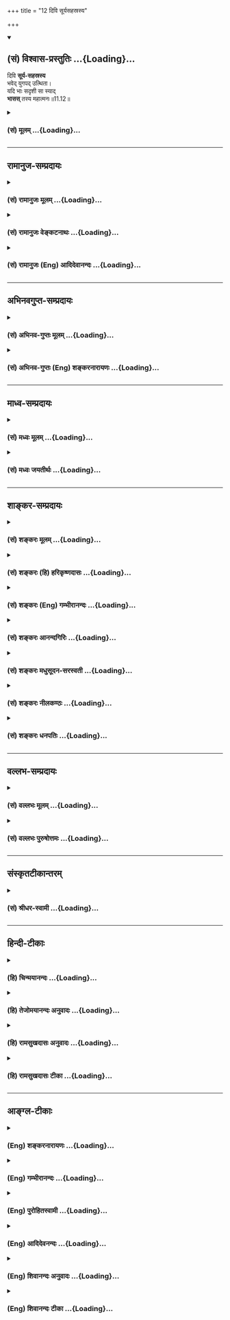 +++
title = "12 दिवि सूर्यसहस्रस्य"

+++
<div class="js_include" newlevelforh1="2" title="(सं) विश्वास-प्रस्तुतिः" unfilled url="/mahAbhAratam/vyAsaH/shlokashaH/06-bhIShma-parva/03-bhagavad-gItA-parva/saMskRtam/vishvAsa-prastutiH/11_vishva-rUpa-darshana/12_divi_sUryasahasra.md">
<details open><summary><h2>(सं) विश्वास-प्रस्तुतिः ...{Loading}...</h2></summary>

दिवि **सूर्य-सहस्रस्य**  
भवेद् युगपद् उत्थिता।  
यदि भाः सदृशी सा स्याद्  
**भासस्** तस्य महात्मनः॥11.12॥
</details>
</div>
<div class="js_include collapsed" newlevelforh1="3" title="(सं) मूलम्" unfilled url="/mahAbhAratam/vyAsaH/shlokashaH/06-bhIShma-parva/03-bhagavad-gItA-parva/saMskRtam/mUlam/11_vishva-rUpa-darshana/12_divi_sUryasahasra.md">
<details><summary><h3>(सं) मूलम् ...{Loading}...</h3></summary>

दिवि सूर्यसहस्रस्य भवेद्युगपदुत्थिता।  
यदि भाः सदृशी सा स्याद्भासस्तस्य महात्मनः।।11.12।।
</details>
</div>


_________________
## रामानुज-सम्प्रदायः
<div class="js_include collapsed" newlevelforh1="3" title="(सं) रामानुजः मूलम्" unfilled url="/mahAbhAratam/vyAsaH/shlokashaH/06-bhIShma-parva/03-bhagavad-gItA-parva/saMskRtam/rAmAnujaH/mUlam/11_vishva-rUpa-darshana/12_divi_sUryasahasra.md">
<details><summary><h3>(सं) रामानुजः मूलम् ...{Loading}...</h3></summary>

।।11.12।। तेजसः अपरिमितत्वदर्शनार्थम् इदम्। अक्षयतेजःस्वरूपम् इत्यर्थः।

</details>
</div>
<div class="js_include collapsed" newlevelforh1="3" title="(सं) रामानुजः वेङ्कटनाथः" unfilled url="/mahAbhAratam/vyAsaH/shlokashaH/06-bhIShma-parva/03-bhagavad-gItA-parva/saMskRtam/rAmAnujaH/venkaTanAthaH/11_vishva-rUpa-darshana/12_divi_sUryasahasra.md">
<details><summary><h3>(सं) रामानुजः वेङ्कटनाथः ...{Loading}...</h3></summary>

  
  
।।11.12।। दिवि इत्यादिश्लोकस्य सङ्गतिमाह -- तामेवेति। निर्दिष्टस्य
भास्वरत्वस्य निरतिशयत्वलक्षणो विशेष उच्यत इत्यर्थः। सङ्ख्याविशेषेण
परिच्छिन्नत्वशङ्काव्युदासायाहतेजस इति।  
  

</details>
</div>
<div class="js_include collapsed" newlevelforh1="3" title="(सं) रामानुजः (Eng) आदिदेवानन्दः" unfilled url="/mahAbhAratam/vyAsaH/shlokashaH/06-bhIShma-parva/03-bhagavad-gItA-parva/saMskRtam/rAmAnujaH/english/AdidevAnandaH/11_vishva-rUpa-darshana/12_divi_sUryasahasra.md">
<details><summary><h3>(सं) रामानुजः (Eng) आदिदेवानन्दः ...{Loading}...</h3></summary>

11.12 This is for illustrating that His splendour is infinite. The meaning is that it is of the nature of inexhaustible radiance.

</details>
</div>


_________________
## अभिनवगुप्त-सम्प्रदायः
<div class="js_include collapsed" newlevelforh1="3" title="(सं) अभिनव-गुप्तः मूलम्" unfilled url="/mahAbhAratam/vyAsaH/shlokashaH/06-bhIShma-parva/03-bhagavad-gItA-parva/saMskRtam/abhinava-guptaH/mUlam/11_vishva-rUpa-darshana/12_divi_sUryasahasra.md">
<details><summary><h3>(सं) अभिनव-गुप्तः मूलम् ...{Loading}...</h3></summary>

।।11.12।। No commentary.  
  

</details>
</div>
<div class="js_include collapsed" newlevelforh1="3" title="(सं) अभिनव-गुप्तः (Eng) शङ्करनारायणः" unfilled url="/mahAbhAratam/vyAsaH/shlokashaH/06-bhIShma-parva/03-bhagavad-gItA-parva/saMskRtam/abhinava-guptaH/english/shankaranArAyaNaH/11_vishva-rUpa-darshana/12_divi_sUryasahasra.md">
<details><summary><h3>(सं) अभिनव-गुप्तः (Eng) शङ्करनारायणः ...{Loading}...</h3></summary>

11.12 Sri Abhinavagupta did not comment upon this sloka.

</details>
</div>


_________________
## माध्व-सम्प्रदायः
<div class="js_include collapsed" newlevelforh1="3" title="(सं) मध्वः मूलम्" unfilled url="/mahAbhAratam/vyAsaH/shlokashaH/06-bhIShma-parva/03-bhagavad-gItA-parva/saMskRtam/madhvaH/mUlam/11_vishva-rUpa-darshana/12_divi_sUryasahasra.md">
<details><summary><h3>(सं) मध्वः मूलम् ...{Loading}...</h3></summary>

।।11.12।। सहस्रशब्दोऽनन्तवाची। तदपि पाकशासनविक्रम
इत्यादिवत्प्रत्यायनार्थमेव। तथा हि ऋग्वेदखिलेषु -- अनन्तशक्तिः
परमोऽनन्तवीर्यः सोऽनन्ततेजाश्च ततस्ततोऽपि इति महातात्पर्याच्च प्राबल्यं;
न च परिमाणोक्त्या किञ्चित्प्रयोजनम्।

</details>
</div>
<div class="js_include collapsed" newlevelforh1="3" title="(सं) मध्वः जयतीर्थः" unfilled url="/mahAbhAratam/vyAsaH/shlokashaH/06-bhIShma-parva/03-bhagavad-gItA-parva/saMskRtam/madhvaH/jayatIrthaH/11_vishva-rUpa-darshana/12_divi_sUryasahasra.md">
<details><summary><h3>(सं) मध्वः जयतीर्थः ...{Loading}...</h3></summary>

।।11.12।। दिवि सूर्यसहस्रस्य इति विश्वरूपस्य सहस्रसूर्योपमप्रभत्वमुच्यते
तत्र सहस्रशब्दो दशशतवाचीति प्रतीतिनिरासार्थमाह -- **सहस्रेति**।
अनन्तसूर्योपमप्रभत्वमपि भगवतो न वास्तवं; निरुपमत्वात् किं तर्हि इत्यत आह
-- **तदपीति**। प्रत्यायनार्थं बुद्धिप्रवेशनार्थमेवोच्यते। यथा भगवतो
दाशरथेः पाकशासनोपमपराक्रमत्वमित्यर्थः। सहस्रशब्दस्य
प्रसिद्धार्थपरित्यागः कुतः इत्यत आह -- **तथा हीति**। ततस्ततः
सूर्यादेरपि। विलक्षण इति शेषः। कुतः श्रुत्या गीतावाक्यस्य बाधः इति चेत्;
शतं सहस्रमिति अपरिमितनामानीति; गीतावाक्यस्य सावकाशत्वेन दौर्बल्यात्;
श्रुतेर्निरवकाशत्वेन प्राबल्यात् इतश्च श्रुतेः प्राबल्यमित्याह --
**महातात्पर्याच्चेति**। समस्तागमानां महाप्रयोजनाय यद्भगवति महातात्पर्यं
श्रुतेस्तदानुकूल्यात्; गीतावाक्यस्य तत्प्रातिकूल्यादित्यर्थः। कथं
गीतावाक्यस्य तत्प्रातिकूल्यं इति चेत्; किं भगवतः परिमितप्रभत्वमेव
वस्तुतः उतापरिमितप्रभस्याप्यत्र सहस्रसूर्योपमप्रभत्वमुच्यते नाद्यः --
सकलश्रुतिस्मृतीतिहासपुराणविरोधात्। द्वितीये त्वपरिमितस्य परिमाणोक्त्या
किञ्चिदपि प्रयोजनं न सिध्यति। कुतो महत् इत्याह -- **न चेति**।

</details>
</div>


_________________
## शाङ्कर-सम्प्रदायः
<div class="js_include collapsed" newlevelforh1="3" title="(सं) शङ्करः मूलम्" unfilled url="/mahAbhAratam/vyAsaH/shlokashaH/06-bhIShma-parva/03-bhagavad-gItA-parva/saMskRtam/shankaraH/mUlam/11_vishva-rUpa-darshana/12_divi_sUryasahasra.md">
<details><summary><h3>(सं) शङ्करः मूलम् ...{Loading}...</h3></summary>

।।11.12।। --,**दिवि** अन्तरिक्षे तृतीयस्यां वा दिवि सूर्याणां सहस्रं
सूर्यसहस्रं तस्य युगपदुत्थितस्य सूर्यसहस्रस्य या **युगपदुत्थिता भाः; सा
यदि; सदृशी स्यात् तस्य महात्मनः** विश्वरूपस्यैव **भासः।** यदि वा न
स्यात्; ततः विश्वरूपस्यैव भाः अतिरिच्यते इत्यभिप्रायः।। किञ्च --,

</details>
</div>
<div class="js_include collapsed" newlevelforh1="3" title="(सं) शङ्करः (हि) हरिकृष्णदासः" unfilled url="/mahAbhAratam/vyAsaH/shlokashaH/06-bhIShma-parva/03-bhagavad-gItA-parva/saMskRtam/shankaraH/hindI/harikRShNadAsaH/11_vishva-rUpa-darshana/12_divi_sUryasahasra.md">
<details><summary><h3>(सं) शङ्करः (हि) हरिकृष्णदासः ...{Loading}...</h3></summary>

।।11.12।। भगवान्के विराट्रूपकी जो प्रभा -- प्रकाश है; उसकी उपमा कहते हैं
--, द्युलोकमें अर्थात् आकाशमें या तीसरे स्वर्गलोकमें एक साथ उदय हुए
हजारों सूर्योंका जो एक साथ उत्पन्न हुआ प्रकाश हो; वह प्रकाश उस महात्मन्
-- विश्वरूपके प्रकाशके सदृश कदाचित् हो तो हो; अथवा सम्भव है कि न भी हो
अर्थात् उससे भी विश्वरूपका प्रकाश ही अधिक हो सकता है।

</details>
</div>
<div class="js_include collapsed" newlevelforh1="3" title="(सं) शङ्करः (Eng) गम्भीरानन्दः" unfilled url="/mahAbhAratam/vyAsaH/shlokashaH/06-bhIShma-parva/03-bhagavad-gItA-parva/saMskRtam/shankaraH/english/gambhIrAnandaH/11_vishva-rUpa-darshana/12_divi_sUryasahasra.md">
<details><summary><h3>(सं) शङ्करः (Eng) गम्भीरानन्दः ...{Loading}...</h3></summary>

11.12 Should the bhah, effulgence; surya-sahasrasya, of a thousand suns;
utthita bhavet, blaze forth; yugapat, simultaneously; divi, in the sky,
or in heaven which is the third as counted (from this earth);sa, that;
yadi syat, might be-or it might not be-; sadrsi, similar; to the bhasah,
radiance; tasya, of that; mahat-manah, exalted One, the Cosmic Person
Himself. The idea is that the brillinace of the Cosmic Person surely
excels even this! Further,

</details>
</div>
<div class="js_include collapsed" newlevelforh1="3" title="(सं) शङ्करः आनन्दगिरिः" unfilled url="/mahAbhAratam/vyAsaH/shlokashaH/06-bhIShma-parva/03-bhagavad-gItA-parva/saMskRtam/shankaraH/AnandagiriH/11_vishva-rUpa-darshana/12_divi_sUryasahasra.md">
<details><summary><h3>(सं) शङ्करः आनन्दगिरिः ...{Loading}...</h3></summary>

।।11.12।। ननु प्रकृष्टस्य भगवतो रूपस्य दीप्तिरस्ति न वा; न
चेत्काष्ठादिसाम्यं; यद्यस्ति कीदृशी सेत्याशङ्क्याह -- **या पुनरिति।** सा
यदि स्यात्तद्भासः सदृशी सेति योजना। असंभाविताभ्युपगमार्थो यदिशब्दः।
स्याच्छब्दो निश्चयार्थः। सा कथंचित्सदृशी संभवति ननु भवत्येवेति
विवक्षित्वाह -- **यदि वेति।**

</details>
</div>
<div class="js_include collapsed" newlevelforh1="3" title="(सं) शङ्करः मधुसूदन-सरस्वती" unfilled url="/mahAbhAratam/vyAsaH/shlokashaH/06-bhIShma-parva/03-bhagavad-gItA-parva/saMskRtam/shankaraH/madhusUdana-sarasvatI/11_vishva-rUpa-darshana/12_divi_sUryasahasra.md">
<details><summary><h3>(सं) शङ्करः मधुसूदन-सरस्वती ...{Loading}...</h3></summary>

।।11.12।। देवमित्युक्तं विवृणोति -- दिवीति। दिवि अन्तरिक्षे सूर्याणां
सहस्रस्य अपरिमितसूर्यसमूहस्य युगपदुदितस्य युगपदुत्थिता भाः प्रभा यदि
भवेत् तदा सा तस्य महात्मनो विश्वरूपस्य भासो दीप्तेः सदृशी तुल्या यदि
स्याद्यदि वा न स्यात् ततोपि नूनं विश्वरूपस्यैव भा अतिरिच्येतेत्यहं
मन्ये। अन्या तूपमा नास्त्येवेत्यर्थः।
अत्राविद्यमानाध्यवसायात्तदभावेनोपमाभावपरादभूतोपमारूपेयमतिशयोक्तिरुत्प्रेक्षां
व्यञ्जती सर्वथा निरुपमत्वमेव व्यनक्ति। उभौ यदि व्योम्नि पृथक्प्रवाहौ
इत्यादिवत्।

</details>
</div>
<div class="js_include collapsed" newlevelforh1="3" title="(सं) शङ्करः नीलकण्ठः" unfilled url="/mahAbhAratam/vyAsaH/shlokashaH/06-bhIShma-parva/03-bhagavad-gItA-parva/saMskRtam/shankaraH/nIlakaNThaH/11_vishva-rUpa-darshana/12_divi_sUryasahasra.md">
<details><summary><h3>(सं) शङ्करः नीलकण्ठः ...{Loading}...</h3></summary>

।।11.12।। दिवि अन्तरिक्षे। भाः दीप्तिः। भासः दीप्तेः। अभूतोपमेयम्।
निरुपमतामेव तस्य दीप्तेर्दर्शयतिउभौ यदि व्योम्नि पृथक्प्रवाहौ
इत्यादिवत्।

</details>
</div>
<div class="js_include collapsed" newlevelforh1="3" title="(सं) शङ्करः धनपतिः" unfilled url="/mahAbhAratam/vyAsaH/shlokashaH/06-bhIShma-parva/03-bhagavad-gItA-parva/saMskRtam/shankaraH/dhanapatiH/11_vishva-rUpa-darshana/12_divi_sUryasahasra.md">
<details><summary><h3>(सं) शङ्करः धनपतिः ...{Loading}...</h3></summary>

।।11.12।। तत्र दृष्टान्ताकाङ्क्षयामाह। दिवि अन्तरिक्षे स्वर्गे वा
सूर्याणआं सहस्त्रस्य युगपदुत्थितस्य युगपदुत्थिता भा यदि भवेत् सा तस्य
महात्मनो विश्वरुपस्य भासः दीप्तेः सदृशी तुल्या स्यात् यदि वा न स्यादिति
विश्वरुपस्य भा अतिरित्यत इत्याशयः।

</details>
</div>


_________________
## वल्लभ-सम्प्रदायः
<div class="js_include collapsed" newlevelforh1="3" title="(सं) वल्लभः मूलम्" unfilled url="/mahAbhAratam/vyAsaH/shlokashaH/06-bhIShma-parva/03-bhagavad-gItA-parva/saMskRtam/vallabhaH/mUlam/11_vishva-rUpa-darshana/12_divi_sUryasahasra.md">
<details><summary><h3>(सं) वल्लभः मूलम् ...{Loading}...</h3></summary>

।।11.12।। एवं सञ्जयो दर्शनं रूपं वर्णयित्वा
तस्याऽलौकिकत्वमभूतोपमावर्णनेनाह -- दिवीत्यादि। एवमभूतोपमया
लोकविलक्षणत्वमुक्तम्।

</details>
</div>
<div class="js_include collapsed" newlevelforh1="3" title="(सं) वल्लभः पुरुषोत्तमः" unfilled url="/mahAbhAratam/vyAsaH/shlokashaH/06-bhIShma-parva/03-bhagavad-gItA-parva/saMskRtam/vallabhaH/puruShottamaH/11_vishva-rUpa-darshana/12_divi_sUryasahasra.md">
<details><summary><h3>(सं) वल्लभः पुरुषोत्तमः ...{Loading}...</h3></summary>

  
  
।।11.12।। तस्य स्वरूपस्याऽप्रमेयं तेजस्स्वरूपमाह -- दिवीति। दिवि स्वर्गे
सूर्यसहस्रस्य युगपत् एकदैव उदितस्य युगपदेव उत्थिता भाः प्रभा यदि भवेत्
सा तस्य महात्मनः पुरुषोत्तमस्य अनेकात्मरूपस्य भासः सदृशी स्यात्। किन्तु
न स्यादेवेति काकूक्तिः। एतादृशं स्वरूपम्।  
  

</details>
</div>


_________________
## संस्कृतटीकान्तरम्
<div class="js_include collapsed" newlevelforh1="3" title="(सं) श्रीधर-स्वामी" unfilled url="/mahAbhAratam/vyAsaH/shlokashaH/06-bhIShma-parva/03-bhagavad-gItA-parva/saMskRtam/shrIdhara-svAmI/11_vishva-rUpa-darshana/12_divi_sUryasahasra.md">
<details><summary><h3>(सं) श्रीधर-स्वामी ...{Loading}...</h3></summary>

।।11.12।। विश्वरूपदीप्तेर्निरुपमत्वमाह **-- दिवीति।** दिव्याकाशे
सूर्यसहस्रस्य युगपदुत्थितस्य यदि युगपदुत्थिता भाः प्रभा भवेत् तर्हि सा
तदा महात्मनो विश्वरूपस्य भासः प्रभायाः कथंचित्सृदशी स्यात्।
नान्योपमास्तीत्यर्थः। तथाभूतं रूपं दर्शयामासेति पूर्वेणान्वयः।

</details>
</div>


_________________
## हिन्दी-टीकाः
<div class="js_include collapsed" newlevelforh1="3" title="(हि) चिन्मयानन्दः" unfilled url="/mahAbhAratam/vyAsaH/shlokashaH/06-bhIShma-parva/03-bhagavad-gItA-parva/hindI/chinmayAnandaH/11_vishva-rUpa-darshana/12_divi_sUryasahasra.md">
<details><summary><h3>(हि) चिन्मयानन्दः ...{Loading}...</h3></summary>

।।11.12।। अन्ध राजा धृतराष्ट्र को शीघ्रता में विश्वरूप की रूपरेखा का
वर्णन करने के पश्चात्; अब संजय उस विराट् पुरुष की महिमा का वर्णन करता
है। अपने विराट् रूप में भगवान् अपने ही दिव्य प्रकाश से चमक रहे थे और
उनका यह तेजस्वी वैभव नेत्रों को चकाचौंध कर रहा था और सम्भवत; इस एक और
कारण से संजय पूर्व के दो श्लोकों में अधिक विस्तृत जानकारी नहीं दे पाया।
भगवान् के इस प्रकाश का वर्णन करने के लिए संजय; एक विचित्र किन्तु
प्रभावशाली उपमा यहाँ देता है। विराट् पुरुष के उस गौरवमय पुरुष का तेज ऐसा
था; मानो; आकाश में सहस्र सूर्य एक साथ प्रकाशित हो रहे हों। उपनिषदों में
भी आत्मा का वर्णन कुछ इसी प्रकार किया गया है; परन्तु; यह स्वीकार करना
पड़ेगा कि संजय के मुख से; और विशेषकर जब वह भगवान् श्रीकृष्ण के ईश्वरीय
रूप का वर्णन कर रहा है; इस उपमा को विशेष ही आकर्षण और गौरव प्राप्त होता
है। और अधिक विवरण देकर इस दृश्य को और अधिक सुन्दर बनाते हुए संजय कहता है

</details>
</div>
<div class="js_include collapsed" newlevelforh1="3" title="(हि) तेजोमयानन्दः अनुवादः" unfilled url="/mahAbhAratam/vyAsaH/shlokashaH/06-bhIShma-parva/03-bhagavad-gItA-parva/hindI/tejomayAnandaH/anuvAdaH/11_vishva-rUpa-darshana/12_divi_sUryasahasra.md">
<details><summary><h3>(हि) तेजोमयानन्दः अनुवादः ...{Loading}...</h3></summary>

।।11.12।। आकाश में सहस्र सूर्यों के एक साथ उदय होने से उत्पन्न जो प्रकाश
होगा, वह उस (विश्वरूप) परमात्मा के प्रकाश के सदृश होगा।।

</details>
</div>
<div class="js_include collapsed" newlevelforh1="3" title="(हि) रामसुखदासः अनुवादः" unfilled url="/mahAbhAratam/vyAsaH/shlokashaH/06-bhIShma-parva/03-bhagavad-gItA-parva/hindI/rAmasukhadAsaH/anuvAdaH/11_vishva-rUpa-darshana/12_divi_sUryasahasra.md">
<details><summary><h3>(हि) रामसुखदासः अनुवादः ...{Loading}...</h3></summary>

।।11.12।। अगर आकाशमें एक साथ हजारों सूर्य उदित हो जायँ, तो भी उन सबका
प्रकाश मिलकर उस महात्मा-(विराट् रूप परमात्मा-) के प्रकाशके समान शायद ही
हो।

</details>
</div>
<div class="js_include collapsed" newlevelforh1="3" title="(हि) रामसुखदासः टीका" unfilled url="/mahAbhAratam/vyAsaH/shlokashaH/06-bhIShma-parva/03-bhagavad-gItA-parva/hindI/rAmasukhadAsaH/TIkA/11_vishva-rUpa-darshana/12_divi_sUryasahasra.md">
<details><summary><h3>(हि) रामसुखदासः टीका ...{Loading}...</h3></summary>

।।11.12।।***व्याख्या--*'दिवि सूर्यसहस्रस्य ৷৷. तस्य महात्मनः'--**जैसे
आकाशमें हजारों तारे एक साथ उदित होनेपर भी उन सबका मिला हुआ प्रकाश एक
चन्द्रमाके प्रकाशके सदृश नहीं हो सकता और हजारों चन्द्रमाओंका मिला हुआ
प्रकाश एक सूर्यके प्रकाशके सदृश नहीं हो सकता, ऐसे ही आकाशमें हजारों
सूर्य एक साथ उदित होनेपर भी उन सबका मिला हुआ प्रकाश विराट् भगवान्के
प्रकाशके सदृश नहीं हो सकता। तात्पर्य यह हुआ कि हजारों सूर्योंका प्रकाश
भी विराट् भगवान्के प्रकाशका उपमेय नहीं हो सकता। इस प्रकर जब हजारों
सूर्योंके प्रकाशको उपमेय बनानेमें भी दिव्यदृष्टिवाले सञ्जयको संकोच होता
है, तब वह प्रकाश विराट्रूप भगवान्के प्रकाशका उपमान हो ही कैसे सकता है!
कारण कि सूर्यका प्रकाश भौतिक है, जब कि विराट् भगवान्का प्रकाश दिव्य है।
भौतिक प्रकाश कितना ही बड़ा क्यों न हो,,दिव्य प्रकाशके सामने वह तुच्छ ही
है। भौतिक प्रकाश और दिव्य प्रकाशकी जाति अलग-अलग होनेसे उनकी आपसमें तुलना
नहीं की जा सकती। हाँ, अङ्गुलिनिर्देशकी तरह भौतिक प्रकाशसे दिव्य प्रकाशका
संकेत किया जा सकता है। यहाँ सञ्जय भी हजारों सूर्योंके भौतिक प्रकाशकी
कल्पना करके विराट्रूप भगवान्के प्रकाश-(तेज-) का लक्ष्य कराते हैं।

</details>
</div>


_________________
## आङ्ग्ल-टीकाः
<div class="js_include collapsed" newlevelforh1="3" title="(Eng) शङ्करनारायणः" unfilled url="/mahAbhAratam/vyAsaH/shlokashaH/06-bhIShma-parva/03-bhagavad-gItA-parva/english/shankaranArAyaNaH/11_vishva-rUpa-darshana/12_divi_sUryasahasra.md">
<details><summary><h3>(Eng) शङ्करनारायणः ...{Loading}...</h3></summary>

11.12. If the splendour of a thousand suns were to burst forth at once in the sky, would that be eal to the splendour of that Mighty Self ;

</details>
</div>
<div class="js_include collapsed" newlevelforh1="3" title="(Eng) गम्भीरानन्दः" unfilled url="/mahAbhAratam/vyAsaH/shlokashaH/06-bhIShma-parva/03-bhagavad-gItA-parva/english/gambhIrAnandaH/11_vishva-rUpa-darshana/12_divi_sUryasahasra.md">
<details><summary><h3>(Eng) गम्भीरानन्दः ...{Loading}...</h3></summary>

11.12 Should the effulgence of a thousand suns blaze forth simultaneously in the sky, that might be similar to the radiance of that exalted One.

</details>
</div>
<div class="js_include collapsed" newlevelforh1="3" title="(Eng) पुरोहितस्वामी" unfilled url="/mahAbhAratam/vyAsaH/shlokashaH/06-bhIShma-parva/03-bhagavad-gItA-parva/english/purohitasvAmI/11_vishva-rUpa-darshana/12_divi_sUryasahasra.md">
<details><summary><h3>(Eng) पुरोहितस्वामी ...{Loading}...</h3></summary>

11.12 Could a thousand suns blaze forth together it would be but a faint reflection of the radiance of the Lord God.

</details>
</div>
<div class="js_include collapsed" newlevelforh1="3" title="(Eng) आदिदेवनन्दः" unfilled url="/mahAbhAratam/vyAsaH/shlokashaH/06-bhIShma-parva/03-bhagavad-gItA-parva/english/AdidevanandaH/11_vishva-rUpa-darshana/12_divi_sUryasahasra.md">
<details><summary><h3>(Eng) आदिदेवनन्दः ...{Loading}...</h3></summary>

11.12 If a thousand suns were to rise at once in the sky, the resulting splendour may be like the splendour of that mighty One.

</details>
</div>
<div class="js_include collapsed" newlevelforh1="3" title="(Eng) शिवानन्दः अनुवादः" unfilled url="/mahAbhAratam/vyAsaH/shlokashaH/06-bhIShma-parva/03-bhagavad-gItA-parva/english/shivAnandaH/anuvAdaH/11_vishva-rUpa-darshana/12_divi_sUryasahasra.md">
<details><summary><h3>(Eng) शिवानन्दः अनुवादः ...{Loading}...</h3></summary>

11.12 If the splendour of a thousand suns were to blaze out at once
(simultaneously) in the sky, that would be the splendour of that mighty Being (great Soul).

</details>
</div>
<div class="js_include collapsed" newlevelforh1="3" title="(Eng) शिवानन्दः टीका" unfilled url="/mahAbhAratam/vyAsaH/shlokashaH/06-bhIShma-parva/03-bhagavad-gItA-parva/english/shivAnandaH/TIkA/11_vishva-rUpa-darshana/12_divi_sUryasahasra.md">
<details><summary><h3>(Eng) शिवानन्दः टीका ...{Loading}...</h3></summary>

11.12 दिवि in the sky; सूर्यसहस्रस्य of a thousand suns; भवेत् were;
युगपत् at once (simultaneously); उत्थिता arisen; यदि if; भाः splendour;
सदृशी like; सा that; स्यात् would be; भासः splendour; तस्य of that;
महात्मनः of the mighty Being (great soul).Commentary Divi here means in the Antariksha or the sky.Mahatma here refers to the great Soul or the mighty Being; the Cosmic Form.

</details>
</div>
